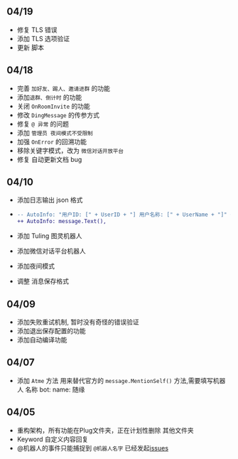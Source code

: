 ## 04/19

- 修复 TLS 错误
- 添加 TLS 选项验证
- 更新 脚本

## 04/18

- 完善 `加好友、踢人、邀请进群` 的功能
- 添加`退群、倒计时` 的功能
- 关闭 `OnRoomInvite` 的功能
- 修改 `DingMessage` 的传参方式
- 修复 `@ 异常` 的问题
- 添加 `管理员 夜间模式不受限制`
- 加强 `OnError` 的回溯功能
- 移除关键字模式，改为 `微信对话开放平台`
- 修复 自动更新文档 bug

## 04/10

- 添加日志输出 json 格式

- ```diff
  -- AutoInfo: "用户ID: [" + UserID + "] 用户名称: [" + UserName + "]" + message.Text() +"]",
  ++ AutoInfo: message.Text(),
  ```

- 添加 Tuling 图灵机器人
- 添加微信对话平台机器人
- 添加夜间模式
- 调整 消息保存格式

## 04/09

- 添加失败重试机制, 暂时没有奇怪的错误验证
- 添加退出保存配置的功能
- 添加自动编译功能

## 04/07

- 添加 `Atme` 方法 用来替代官方的 `message.MentionSelf()` 方法,需要填写机器人 名称 bot: name: 随缘

## 04/05

- 重构架构，所有功能在Plug文件夹，正在计划性删除 其他文件夹
- Keyword 自定义内容回复
- @机器人的事件只能捕捉到 `@机器人名字` 已经发起[issues](https://github.com/wechaty/puppet-xp/issues/97)